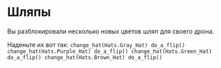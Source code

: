 # Шляпы

Вы разблокировали несколько новых цветов шляп для своего дрона.

Наденьте их вот так:
`change_hat(Hats.Gray_Hat)
do_a_flip()
change_hat(Hats.Purple_Hat)
do_a_flip()
change_hat(Hats.Green_Hat)
do_a_flip()
change_hat(Hats.Brown_Hat)
do_a_flip()`